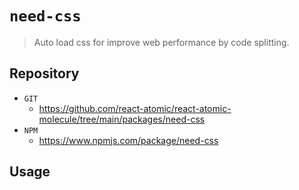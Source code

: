 # `need-css`

> Auto load css for improve web performance by code splitting.

## Repository 
* `GIT`
   * https://github.com/react-atomic/react-atomic-molecule/tree/main/packages/need-css
* `NPM`
   * https://www.npmjs.com/package/need-css

## Usage

```

```
